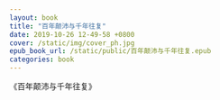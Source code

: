 ```yaml
---
layout: book
title: "百年颠沛与千年往复"
date: 2019-10-26 12-49-58 +0800
cover: /static/img/cover_ph.jpg
epub_book_url: /static/public/百年颠沛与千年往复.epub
categories: book
---
```


《百年颠沛与千年往复》